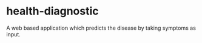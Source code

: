 # health-diagnostic
A web based application which predicts the disease by taking symptoms as input.
